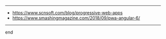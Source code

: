
---

- https://www.scnsoft.com/blog/progressive-web-apps
- https://www.smashingmagazine.com/2018/09/pwa-angular-6/

---

end